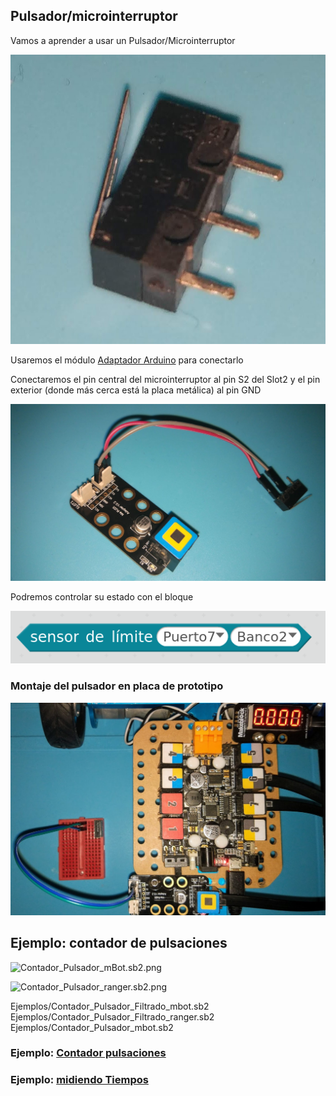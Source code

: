## Pulsador/microinterruptor

Vamos a aprender a usar un Pulsador/Microinterruptor

![Microinterruptor](../images/Microinterruptor.jpg)

Usaremos el módulo [Adaptador Arduino](../Fichas/AdaptadorArduino.md) para conectarlo

Conectaremos el pin central del microinterruptor al pin S2 del Slot2 y el pin exterior (donde más cerca está la placa metálica) al pin GND

![Conexion Pulsador](../images/Montaje_Pulsador.jpg)

Podremos controlar su estado con el bloque

![Bloque_Pulsador](../images/Bloque_Pulsador.png)

### Montaje del pulsador en placa de prototipo

![Montaje_pulsador_prototipo.jpg](../images/Montaje_pulsador_prototipo.jpg)

## Ejemplo: contador de pulsaciones

![Contador_Pulsador_mBot.sb2.png](../images/Contador_Pulsador_mBot.sb2)

![Contador_Pulsador_ranger.sb2.png](../images/Contador_Pulsador_ranger.sb2)


Ejemplos/Contador_Pulsador_Filtrado_mbot.sb2
Ejemplos/Contador_Pulsador_Filtrado_ranger.sb2
Ejemplos/Contador_Pulsador_mbot.sb2


### Ejemplo: [Contador pulsaciones](../Fichas/ContadorPulsaciones.md)
### Ejemplo: [midiendo Tiempos](../Fichas/TiempoEntrePulsaciones.md)
